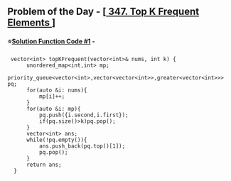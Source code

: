## Problem of the Day - [<a href="https://leetcode.com/problems/top-k-frequent-elements/"> 347. Top K Frequent Elements </a>]


#### ⭐<ins>Solution Function Code #1</ins> -


     vector<int> topKFrequent(vector<int>& nums, int k) {
          unordered_map<int,int> mp;
          priority_queue<vector<int>,vector<vector<int>>,greater<vector<int>>> pq;
          for(auto &i: nums){
              mp[i]++;
          }
          for(auto &i: mp){
              pq.push({i.second,i.first});
              if(pq.size()>k)pq.pop();
          }
          vector<int> ans;
          while(!pq.empty()){
              ans.push_back(pq.top()[1]);
              pq.pop();
          }
          return ans;
      }

